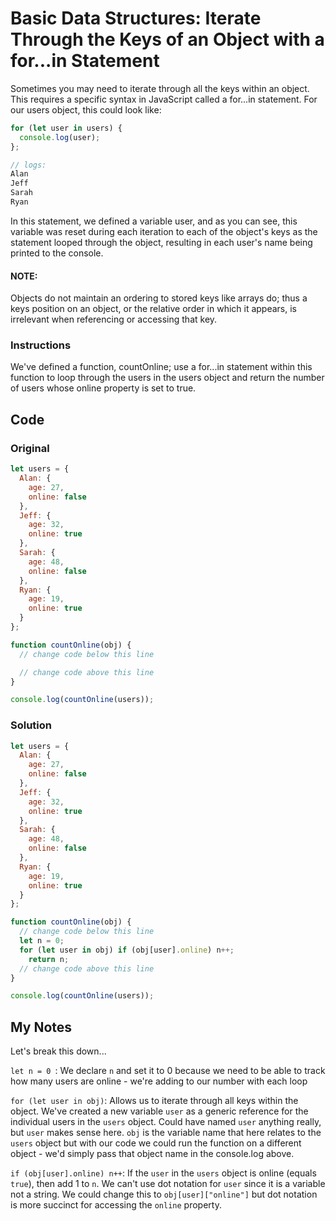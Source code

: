 # Basic Data Structures: Iterate Through the Keys of an Object with a for...in Statement

Sometimes you may need to iterate through all the keys within an object. This requires a specific syntax in JavaScript called a for...in statement. For our users object, this could look like:

```javascript
for (let user in users) {
  console.log(user);
};

// logs:
Alan
Jeff
Sarah
Ryan
```
In this statement, we defined a variable user, and as you can see, this variable was reset during each iteration to each of the object's keys as the statement looped through the object, resulting in each user's name being printed to the console.

#### NOTE:
Objects do not maintain an ordering to stored keys like arrays do; thus a keys position on an object, or the relative order in which it appears, is irrelevant when referencing or accessing that key.

### Instructions

We've defined a function, countOnline; use a for...in statement within this function to loop through the users in the users object and return the number of users whose online property is set to true.

## Code

### Original

```javascript
let users = {
  Alan: {
    age: 27,
    online: false
  },
  Jeff: {
    age: 32,
    online: true
  },
  Sarah: {
    age: 48,
    online: false
  },
  Ryan: {
    age: 19,
    online: true
  }
};

function countOnline(obj) {
  // change code below this line

  // change code above this line
}

console.log(countOnline(users));
```

### Solution

```javascript
let users = {
  Alan: {
    age: 27,
    online: false
  },
  Jeff: {
    age: 32,
    online: true
  },
  Sarah: {
    age: 48,
    online: false
  },
  Ryan: {
    age: 19,
    online: true
  }
};

function countOnline(obj) {
  // change code below this line
  let n = 0;
  for (let user in obj) if (obj[user].online) n++;
    return n;
  // change code above this line
}

console.log(countOnline(users));
```

## My Notes

Let's break this down...

`let n = 0 `: We declare `n` and set it to 0 because we need to be able to track how many users are online - we're adding to our number with each loop

`for (let user in obj)`: Allows us to iterate through all keys within the object. We've created a new variable `user` as a generic reference for the individual users in the `users` object. Could have named `user` anything really, but `user` makes sense here. `obj` is the variable name that here relates to the `users` object but with our code we could run the function on a different object - we'd simply pass that object name in the console.log above.

`if (obj[user].online) n++`: If the `user` in the `users` object is online (equals `true`), then add 1 to `n`. We can't use dot notation for `user` since it is a variable not a string. We could change this to `obj[user]["online"]` but dot notation is more succinct for accessing the `online` property.


